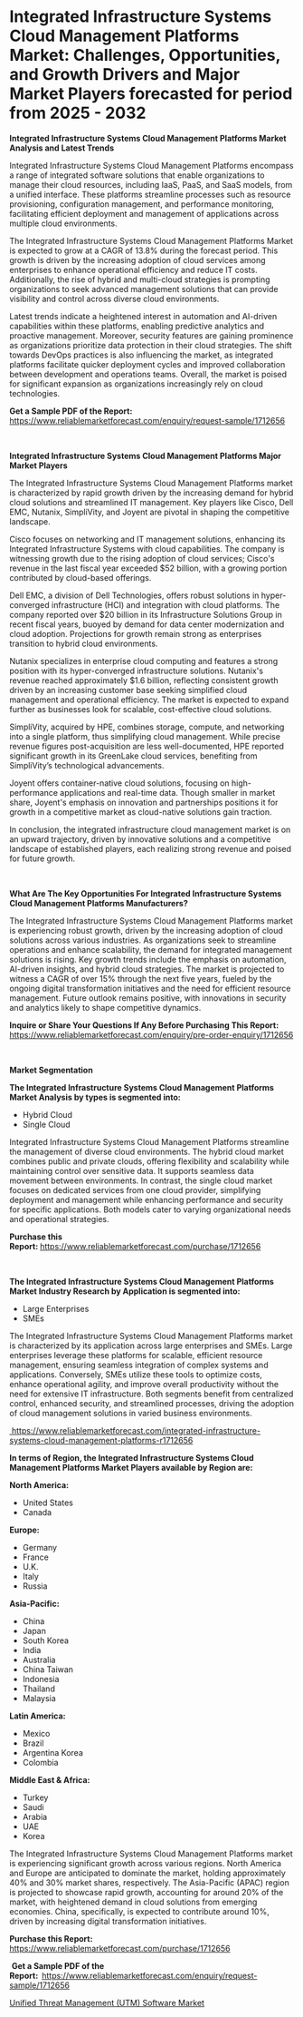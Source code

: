 <p><h1>Integrated Infrastructure Systems Cloud Management Platforms Market: Challenges, Opportunities, and Growth Drivers and Major Market Players forecasted for period from 2025 - 2032</h1></p><p><strong>Integrated Infrastructure Systems Cloud Management Platforms Market Analysis and Latest Trends</strong></p>
<p><p>Integrated Infrastructure Systems Cloud Management Platforms encompass a range of integrated software solutions that enable organizations to manage their cloud resources, including IaaS, PaaS, and SaaS models, from a unified interface. These platforms streamline processes such as resource provisioning, configuration management, and performance monitoring, facilitating efficient deployment and management of applications across multiple cloud environments.</p><p>The Integrated Infrastructure Systems Cloud Management Platforms Market is expected to grow at a CAGR of 13.8% during the forecast period. This growth is driven by the increasing adoption of cloud services among enterprises to enhance operational efficiency and reduce IT costs. Additionally, the rise of hybrid and multi-cloud strategies is prompting organizations to seek advanced management solutions that can provide visibility and control across diverse cloud environments.</p><p>Latest trends indicate a heightened interest in automation and AI-driven capabilities within these platforms, enabling predictive analytics and proactive management. Moreover, security features are gaining prominence as organizations prioritize data protection in their cloud strategies. The shift towards DevOps practices is also influencing the market, as integrated platforms facilitate quicker deployment cycles and improved collaboration between development and operations teams. Overall, the market is poised for significant expansion as organizations increasingly rely on cloud technologies.</p></p>
<p><strong>Get a Sample PDF of the Report:&nbsp;</strong> <a href="https://www.reliablemarketforecast.com/enquiry/request-sample/1712656?utm_campaign=2299&utm_medium=2&utm_source=Github&utm_content=ia&utm_term=28032025&utm_id=integrated-infrastructure-systems-cloud-management-platforms">https://www.reliablemarketforecast.com/enquiry/request-sample/1712656</a></p>
<p>&nbsp;</p>
<p><strong>Integrated Infrastructure Systems Cloud Management Platforms Major Market Players</strong></p>
<p><p>The Integrated Infrastructure Systems Cloud Management Platforms market is characterized by rapid growth driven by the increasing demand for hybrid cloud solutions and streamlined IT management. Key players like Cisco, Dell EMC, Nutanix, SimpliVity, and Joyent are pivotal in shaping the competitive landscape.</p><p>Cisco focuses on networking and IT management solutions, enhancing its Integrated Infrastructure Systems with cloud capabilities. The company is witnessing growth due to the rising adoption of cloud services; Cisco's revenue in the last fiscal year exceeded $52 billion, with a growing portion contributed by cloud-based offerings.</p><p>Dell EMC, a division of Dell Technologies, offers robust solutions in hyper-converged infrastructure (HCI) and integration with cloud platforms. The company reported over $20 billion in its Infrastructure Solutions Group in recent fiscal years, buoyed by demand for data center modernization and cloud adoption. Projections for growth remain strong as enterprises transition to hybrid cloud environments.</p><p>Nutanix specializes in enterprise cloud computing and features a strong position with its hyper-converged infrastructure solutions. Nutanix's revenue reached approximately $1.6 billion, reflecting consistent growth driven by an increasing customer base seeking simplified cloud management and operational efficiency. The market is expected to expand further as businesses look for scalable, cost-effective cloud solutions.</p><p>SimpliVity, acquired by HPE, combines storage, compute, and networking into a single platform, thus simplifying cloud management. While precise revenue figures post-acquisition are less well-documented, HPE reported significant growth in its GreenLake cloud services, benefiting from SimpliVity’s technological advancements.</p><p>Joyent offers container-native cloud solutions, focusing on high-performance applications and real-time data. Though smaller in market share, Joyent's emphasis on innovation and partnerships positions it for growth in a competitive market as cloud-native solutions gain traction.</p><p>In conclusion, the integrated infrastructure cloud management market is on an upward trajectory, driven by innovative solutions and a competitive landscape of established players, each realizing strong revenue and poised for future growth.</p></p>
<p>&nbsp;</p>
<p><strong>What Are The Key Opportunities For Integrated Infrastructure Systems Cloud Management Platforms Manufacturers?</strong></p>
<p><p>The Integrated Infrastructure Systems Cloud Management Platforms market is experiencing robust growth, driven by the increasing adoption of cloud solutions across various industries. As organizations seek to streamline operations and enhance scalability, the demand for integrated management solutions is rising. Key growth trends include the emphasis on automation, AI-driven insights, and hybrid cloud strategies. The market is projected to witness a CAGR of over 15% through the next five years, fueled by the ongoing digital transformation initiatives and the need for efficient resource management. Future outlook remains positive, with innovations in security and analytics likely to shape competitive dynamics.</p></p>
<p><strong>Inquire or Share Your Questions If Any Before Purchasing This Report:</strong> <a href="https://www.reliablemarketforecast.com/enquiry/pre-order-enquiry/1712656?utm_campaign=2299&utm_medium=2&utm_source=Github&utm_content=ia&utm_term=28032025&utm_id=integrated-infrastructure-systems-cloud-management-platforms">https://www.reliablemarketforecast.com/enquiry/pre-order-enquiry/1712656</a></p>
<p>&nbsp;</p>
<p><strong>Market Segmentation</strong></p>
<p><strong>The Integrated Infrastructure Systems Cloud Management Platforms Market Analysis by types is segmented into:</strong></p>
<p><ul><li>Hybrid Cloud</li><li>Single Cloud</li></ul></p>
<p><p>Integrated Infrastructure Systems Cloud Management Platforms streamline the management of diverse cloud environments. The hybrid cloud market combines public and private clouds, offering flexibility and scalability while maintaining control over sensitive data. It supports seamless data movement between environments. In contrast, the single cloud market focuses on dedicated services from one cloud provider, simplifying deployment and management while enhancing performance and security for specific applications. Both models cater to varying organizational needs and operational strategies.</p></p>
<p><strong>Purchase this Report:&nbsp;</strong><a href="https://www.reliablemarketforecast.com/purchase/1712656?utm_campaign=2299&utm_medium=2&utm_source=Github&utm_content=ia&utm_term=28032025&utm_id=integrated-infrastructure-systems-cloud-management-platforms">https://www.reliablemarketforecast.com/purchase/1712656</a></p>
<p>&nbsp;</p>
<p><strong>The Integrated Infrastructure Systems Cloud Management Platforms Market Industry Research by Application is segmented into:</strong></p>
<p><ul><li>Large Enterprises</li><li>SMEs</li></ul></p>
<p><p>The Integrated Infrastructure Systems Cloud Management Platforms market is characterized by its application across large enterprises and SMEs. Large enterprises leverage these platforms for scalable, efficient resource management, ensuring seamless integration of complex systems and applications. Conversely, SMEs utilize these tools to optimize costs, enhance operational agility, and improve overall productivity without the need for extensive IT infrastructure. Both segments benefit from centralized control, enhanced security, and streamlined processes, driving the adoption of cloud management solutions in varied business environments.</p></p>
<p><a href="https://www.reliablemarketforecast.com/integrated-infrastructure-systems-cloud-management-platforms-r1712656?utm_campaign=2299&utm_medium=2&utm_source=Github&utm_content=ia&utm_term=28032025&utm_id=integrated-infrastructure-systems-cloud-management-platforms">&nbsp;https://www.reliablemarketforecast.com/integrated-infrastructure-systems-cloud-management-platforms-r1712656</a></p>
<p><strong>In terms of Region, the Integrated Infrastructure Systems Cloud Management Platforms Market Players available by Region are:</strong></p>
<p>
    <p> <strong> North America: </strong>
        <ul>
            <li>United States</li>
            <li>Canada</li>
        </ul>
        </p> 
    <p> <strong> Europe: </strong>
        <ul>
            <li>Germany</li>
            <li>France</li>
            <li>U.K.</li>
            <li>Italy</li>
            <li>Russia</li>
        </ul>
        </p> 
    <p> <strong> Asia-Pacific: </strong>
        <ul>
            <li>China</li>
            <li>Japan</li>
            <li>South Korea</li>
            <li>India</li>
            <li>Australia</li>
            <li>China Taiwan</li>
            <li>Indonesia</li>
            <li>Thailand</li>
            <li>Malaysia</li>
        </ul>
        </p> 
    <p> <strong> Latin America: </strong>
        <ul>
            <li>Mexico</li>
            <li>Brazil</li>
            <li>Argentina Korea</li>
            <li>Colombia</li>
        </ul>
        </p> 
    <p> <strong> Middle East & Africa: </strong>
        <ul>
            <li>Turkey</li>
            <li>Saudi</li>
            <li>Arabia</li>
            <li>UAE</li>
            <li>Korea</li>
        </ul>
    </p>
    </p>
<p><p>The Integrated Infrastructure Systems Cloud Management Platforms market is experiencing significant growth across various regions. North America and Europe are anticipated to dominate the market, holding approximately 40% and 30% market shares, respectively. The Asia-Pacific (APAC) region is projected to showcase rapid growth, accounting for around 20% of the market, with heightened demand in cloud solutions from emerging economies. China, specifically, is expected to contribute around 10%, driven by increasing digital transformation initiatives.</p></p>
<p><strong>Purchase this Report: </strong><a href="https://www.reliablemarketforecast.com/purchase/1712656?utm_campaign=2299&utm_medium=2&utm_source=Github&utm_content=ia&utm_term=28032025&utm_id=integrated-infrastructure-systems-cloud-management-platforms">https://www.reliablemarketforecast.com/purchase/1712656</a></p>
<p>&nbsp;<strong>Get a Sample PDF of the Report:&nbsp;&nbsp;</strong><a href="https://www.reliablemarketforecast.com/enquiry/request-sample/1712656?utm_campaign=2299&utm_medium=2&utm_source=Github&utm_content=ia&utm_term=28032025&utm_id=integrated-infrastructure-systems-cloud-management-platforms">https://www.reliablemarketforecast.com/enquiry/request-sample/1712656</a></p>
<p><strong></strong></p>
<p><p><a href="https://github.com/petbigbeepjn/Market-Research-Report-List-2/blob/main/unified-threat-management-utm-software-market.md?utm_campaign=2299&utm_medium=2&utm_source=Github&utm_content=ia&utm_term=28032025&utm_id=integrated-infrastructure-systems-cloud-management-platforms">Unified Threat Management (UTM) Software Market</a></p></p>